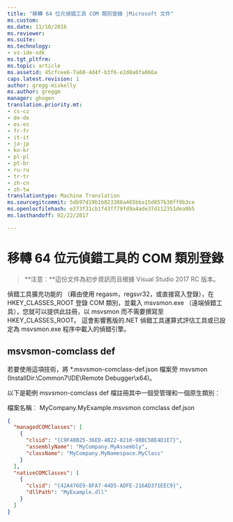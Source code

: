 ```yaml
---
title: "移轉 64 位元偵錯工具 COM 類別登錄 |Microsoft 文件"
ms.custom: 
ms.date: 11/10/2016
ms.reviewer: 
ms.suite: 
ms.technology:
- vs-ide-sdk
ms.tgt_pltfrm: 
ms.topic: article
ms.assetid: 45cfcee6-7a68-4d4f-b3f6-e2d8a0fa066a
caps.latest.revision: 1
author: gregg-miskelly
ms.author: greggm
manager: ghogen
translation.priority.mt:
- cs-cz
- de-de
- es-es
- fr-fr
- it-it
- ja-jp
- ko-kr
- pl-pl
- pt-br
- ru-ru
- tr-tr
- zh-cn
- zh-tw
translationtype: Machine Translation
ms.sourcegitcommit: 5db97d19b1b823388a465bba15d057b30ff0b3ce
ms.openlocfilehash: e273f31cb1f43ff79fd9a4ade37d112351dea9b5
ms.lasthandoff: 02/22/2017

---
```

# <a name="migrate-64-bit-debugger-com-class-registration"></a>移轉 64 位元偵錯工具的 COM 類別登錄

>**注意︰**這份文件為初步資訊而且根據 Visual Studio 2017 RC 版本。

偵錯工具擴充功能的 （藉由使用 regasm，regsvr32，或直接寫入登錄），在 HKEY_CLASSES_ROOT 登錄 COM 類別，並載入 msvsmon.exe （遠端偵錯工具），您就可以提供此註冊，以 msvsmon 而不需要撰寫至 HKEY_CLASSES_ROOT。 這會影響舊版的.NET 偵錯工具運算式評估工具或已設定為 msvsmon.exe 程序中載入的偵錯引擎。

## <a name="msvsmon-comclass-def"></a>msvsmon-comclass def

若要使用這項技術，將 *.msvsmon-comclass-def.json 檔案旁 msvsmon (InstallDir:\Common7\IDE\Remote Debugger\x64)。

以下是範例 msvsmon-comclass def 檔註冊其中一個受管理和一個原生類別︰

檔案名稱︰ MyCompany.MyExample.msvsmon comclass def.json

```json
{
  "managedCOMClasses": [
    {
      "clsid": "{C9F48B25-36ED-4B22-8210-98BC5BE4D1E7}",
      "assemblyName": "MyCompany.MyAssembly",
      "className": "MyCompany.MyNamespace.MyClass"
    }
  ],
  "nativeCOMClasses": [
    {
      "clsid": "{42A476E9-8FA7-44D5-ADFE-216AD371EEC9}",
      "dllPath": "MyExample.dll"
    }
  ]
}
```

